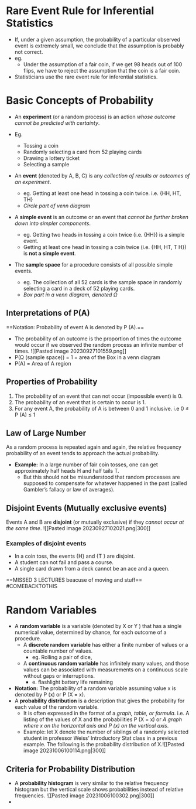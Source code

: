 # Rare Event Rule for Inferential Statistics
- If, under a given assumption, the probability of a particular observed event is extremely small, we conclude that the assumption is probably not correct.
- eg. 
	- Under the assumption of a fair coin, if we get 98 heads out of 100 flips, we have to reject the assumption that the coin is a fair coin.
- Statisticians use the rare event rule for inferential statistics.

# Basic Concepts of Probability
- An **experiment** (or a random process) is an action *whose outcome cannot be predicted with certainty*.
- Eg.
	- Tossing a coin
	- Randomly selecting a card from 52 playing cards
	- Drawing a lottery ticket
	- Selecting a sample

- An **event** (denoted by A, B, C) is any *collection of results or outcomes of an experiment*.
	- eg. Getting at least one head in tossing a coin twice. i.e. {HH, HT, TH}
	- *Circle part of venn diagram*
- A **simple event** is an outcome or an event that *cannot be further broken down into simpler components*.
	- eg. Getting two heads in tossing a coin twice (i.e. {HH}) is a simple event.
	- Getting at least one head in tossing a coin twice (i.e. {HH, HT, T H}) is **not a simple event**.
- The **sample space** for a procedure consists of all possible simple events.
	- eg. The collection of all 52 cards is the sample space in randomly selecting a card in a deck of 52 playing cards.
	- *Box part in a venn diagram, denoted Ω*
## Interpretations of P(A)
==Notation: Probability of event A is denoted by P (A).==
- The probability of an outcome is the proportion of times the outcome would occur if we observed the random process an infinite number of times. ![[Pasted image 20230927101559.png]]
- P(Ω (sample space)) = 1 = area of the Box in a venn diagram
- P(A) = Area of A region
## Properties of Probability
1. The probability of an event that can not occur (impossible event) is 0.
2. The probability of an event that is certain to occur is 1.
3. For any event A, the probability of A is between 0 and 1 inclusive. i.e 0 ≤ P (A) ≤ 1
## Law of Large Number
As a random process is repeated again and again, the relative frequency probability of an event tends to approach the actual probability.
- **Example:** In a large number of fair coin tosses, one can get approximately half heads H and half tails T.
	- But this should not be misunderstood that random processes are supposed to compensate for whatever happened in the past (called Gambler’s fallacy or law of averages).
## Disjoint Events (Mutually exclusive events)
Events A and B are **disjoint** (or mutually exclusive) if they *cannot occur at the same time*.
![[Pasted image 20230927102021.png|300]]
### Examples of disjoint events
- In a coin toss, the events {H} and {T } are disjoint.
- A student can not fail and pass a course.
- A single card drawn from a deck cannot be an ace and a queen.

==MISSED 3 LECTURES beacuse of moving and stuff== #COMEBACKTOTHIS 

# Random Variables
- A **random variable** is a variable (denoted by X or Y ) that has a single numerical value, determined by chance, for each outcome of a procedure.
	- A **discrete random variable** has either a finite number of values or a countable number of values.
		- eg. Rolling a pair of dice,
	- A **continuous random variable** has infinitely many values, and those values can be associated with measurements on a continuous scale without gaps or interruptions.
		- e. flashlight battery life remaining
- **Notation:** The probability of a random variable assuming value x is denoted by P (x) or P (X = x).
- A **probability distribution** is a description that gives the probability for each value of the random variable.
	- It is often expressed in the format of a *graph, table, or formula*. i.e. A listing of the values of X and the probabilities P (X = x) or *A graph where x on the horizontal axis and P (x) on the vertical axis*.
	- Example: let X denote the number of siblings of a randomly selected student in professor Weiss’ Introductory Stat class in a previous example. The following is the probability distribution of X.![[Pasted image 20231006100114.png|300]]
## Criteria for Probability Distribution
- A **probability histogram** is very similar to the relative frequency histogram but the vertical scale shows probabilities instead of relative frequencies. ![[Pasted image 20231006100302.png|300]]
- 